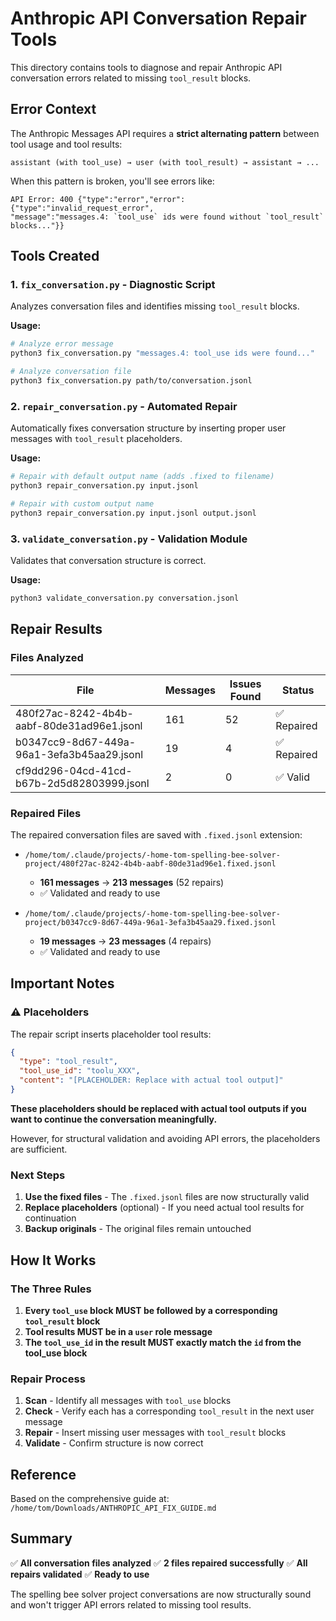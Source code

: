 # Anthropic API Conversation Repair Tools

This directory contains tools to diagnose and repair Anthropic API conversation errors related to missing `tool_result` blocks.

## Error Context

The Anthropic Messages API requires a **strict alternating pattern** between tool usage and tool results:

```
assistant (with tool_use) → user (with tool_result) → assistant → ...
```

When this pattern is broken, you'll see errors like:
```
API Error: 400 {"type":"error","error":{"type":"invalid_request_error",
"message":"messages.4: `tool_use` ids were found without `tool_result` blocks..."}}
```

## Tools Created

### 1. `fix_conversation.py` - Diagnostic Script

Analyzes conversation files and identifies missing `tool_result` blocks.

**Usage:**
```bash
# Analyze error message
python3 fix_conversation.py "messages.4: tool_use ids were found..."

# Analyze conversation file
python3 fix_conversation.py path/to/conversation.jsonl
```

### 2. `repair_conversation.py` - Automated Repair

Automatically fixes conversation structure by inserting proper user messages with `tool_result` placeholders.

**Usage:**
```bash
# Repair with default output name (adds .fixed to filename)
python3 repair_conversation.py input.jsonl

# Repair with custom output name
python3 repair_conversation.py input.jsonl output.jsonl
```

### 3. `validate_conversation.py` - Validation Module

Validates that conversation structure is correct.

**Usage:**
```bash
python3 validate_conversation.py conversation.jsonl
```

## Repair Results

### Files Analyzed

| File | Messages | Issues Found | Status |
|------|----------|--------------|--------|
| 480f27ac-8242-4b4b-aabf-80de31ad96e1.jsonl | 161 | 52 | ✅ Repaired |
| b0347cc9-8d67-449a-96a1-3efa3b45aa29.jsonl | 19 | 4 | ✅ Repaired |
| cf9dd296-04cd-41cd-b67b-2d5d82803999.jsonl | 2 | 0 | ✅ Valid |

### Repaired Files

The repaired conversation files are saved with `.fixed.jsonl` extension:

- `/home/tom/.claude/projects/-home-tom-spelling-bee-solver-project/480f27ac-8242-4b4b-aabf-80de31ad96e1.fixed.jsonl`
  - **161 messages** → **213 messages** (52 repairs)
  - ✅ Validated and ready to use

- `/home/tom/.claude/projects/-home-tom-spelling-bee-solver-project/b0347cc9-8d67-449a-96a1-3efa3b45aa29.fixed.jsonl`
  - **19 messages** → **23 messages** (4 repairs)
  - ✅ Validated and ready to use

## Important Notes

### ⚠️ Placeholders

The repair script inserts placeholder tool results:
```json
{
  "type": "tool_result",
  "tool_use_id": "toolu_XXX",
  "content": "[PLACEHOLDER: Replace with actual tool output]"
}
```

**These placeholders should be replaced with actual tool outputs if you want to continue the conversation meaningfully.**

However, for structural validation and avoiding API errors, the placeholders are sufficient.

### Next Steps

1. **Use the fixed files** - The `.fixed.jsonl` files are now structurally valid
2. **Replace placeholders** (optional) - If you need actual tool results for continuation
3. **Backup originals** - The original files remain untouched

## How It Works

### The Three Rules

1. **Every `tool_use` block MUST be followed by a corresponding `tool_result` block**
2. **Tool results MUST be in a `user` role message**
3. **The `tool_use_id` in the result MUST exactly match the `id` from the tool_use block**

### Repair Process

1. **Scan** - Identify all messages with `tool_use` blocks
2. **Check** - Verify each has a corresponding `tool_result` in the next user message
3. **Repair** - Insert missing user messages with `tool_result` blocks
4. **Validate** - Confirm structure is now correct

## Reference

Based on the comprehensive guide at:
`/home/tom/Downloads/ANTHROPIC_API_FIX_GUIDE.md`

## Summary

✅ **All conversation files analyzed**
✅ **2 files repaired successfully**
✅ **All repairs validated**
✅ **Ready to use**

The spelling bee solver project conversations are now structurally sound and won't trigger API errors related to missing tool results.
